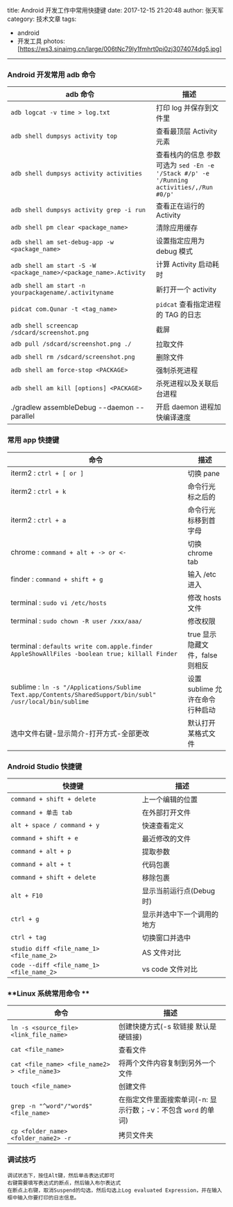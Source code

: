 title: Android 开发工作中常用快捷键
date: 2017-12-15 21:20:48
author: 张天军
category: 技术文章
tags:
- android
- 开发工具
photos: [https://ws3.sinaimg.cn/large/006tNc79ly1fmhrt0pi0zj3074074dg5.jpg]
---


### **Android 开发常用 adb 命令**

adb 命令 | 描述
---|---
`adb logcat -v time > log.txt` | 打印 log 并保存到文件里
`adb shell dumpsys activity top` | 查看最顶层 Activity 元素
`adb shell dumpsys activity activities` | 查看栈内的信息 参数可选为 `sed -En -e '/Stack #/p' -e '/Running activities/,/Run #0/p'`
`adb shell dumpsys activity grep -i run` | 查看正在运行的 Activity
`adb shell pm clear <package_name>` | 清除应用缓存
`adb shell am set-debug-app -w <package_name>` | 设置指定应用为 debug 模式
`adb shell am start -S -W  <package_name>/<package_name>.Activity` | 计算 Activity 启动耗时
`adb shell am start -n yourpackagename/.activityname` | 新打开一个 activity
`pidcat com.Qunar -t <tag_name>` | `pidcat` 查看指定进程的 TAG 的日志
`adb shell screencap /sdcard/screenshot.png` | 截屏
`adb pull /sdcard/screenshot.png ./` | 拉取文件
`adb shell rm /sdcard/screenshot.png` | 删除文件
`adb shell am force-stop <PACKAGE>` | 强制杀死进程
`adb shell am kill [options] <PACKAGE>` | 杀死进程以及关联后台进程
./gradlew assembleDebug --daemon --parallel | 开启 daemon 进程加快编译速度


<!--more-->

### **常用 app 快捷键**
| 命令                                      | 描述                    |
| ---------------------------------------- | --------------------- |
| iterm2 : `ctrl + [ or ]`                  | 切换 pane               |
| iterm2 : `ctrl + k`                      | 命令行光标之后的              |
| iterm2 : `ctrl + a`                      | 命令行光标移到首字母            |
| chrome : `command + alt + -> or <-`       | 切换 chrome tab         |
| finder : `command + shift + g`           | 输入 /etc 进入            |
| terminal : `sudo vi /etc/hosts `         | 修改 hosts 文件           |
| terminal : `sudo chown -R user /xxx/aaa/` | 修改权限                  |
| terminal : `defaults write com.apple.finder AppleShowAllFiles -boolean true; killall Finder` | true 显示隐藏文件，false 则相反 |
| sublime : `ln -s "/Applications/Sublime Text.app/Contents/SharedSupport/bin/subl" /usr/local/bin/sublime` | 设置 sublime 允许在命令行种启动  |
| 选中文件右键-显示简介-打开方式-全部更改                    | 默认打开某格式文件             |

### **Android Studio 快捷键**

| 快捷键                                      | 描述              |
| ---------------------------------------- | --------------- |
| `command + shift + delete`               | 上一个编辑的位置        |
| `command + 单击 tab`                       | 在外部打开文件         |
| `alt + space / command + y`              | 快速查看定义          |
| `command + shift + e`                    | 最近修改的文件         |
| `command + alt + p`                      | 提取参数            |
| `command + alt + t`                      | 代码包裹            |
| `command + shift + delete`               | 移除包裹            |
| `alt + F10`                              | 显示当前运行点(Debug时) |
| `ctrl + g`                               | 显示并选中下一个调用的地方   |
| `ctrl + tag`                             | 切换窗口并选中         |
| `studio diff <file_name_1> <file_name_2>` | AS 文件对比         |
| `code --diff <file_name_1> <file_name_2>` | vs code 文件对比    |

### **Linux 系统常用命令 **

命令 | 描述
---|---
`ln -s <source_file> <link_file_name>` | 创建快捷方式(-s 软链接 默认是硬链接)
`cat <file_name>` | 查看文件
`cat <file_name> <file_name2> > <file_name3>` | 将两个文件内容复制到另外一个文件
`touch <file_name>` | 创建文件
`grep -n "^word"/"word$" <file_name>` | 在指定文件里面搜索单词(-n: 显示行数；-v：不包含 `word` 的单词)
`cp <folder_name> <folder_name2> -r ` | 拷贝文件夹

### **调试技巧**

    调试状态下，按住Alt键，然后单击表达式即可
    右键需要填写表达式的断点，然后输入布尔表达式
    在断点上右键，取消Suspend的勾选，然后勾选上Log evaluated Expression，并在输入框中输入你要打印的日志信息。

